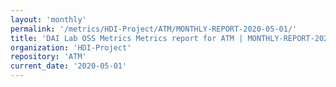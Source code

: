 ```yaml
---
layout: 'monthly'
permalink: '/metrics/HDI-Project/ATM/MONTHLY-REPORT-2020-05-01/'
title: 'DAI Lab OSS Metrics Metrics report for ATM | MONTHLY-REPORT-2020-05-01'
organization: 'HDI-Project'
repository: 'ATM'
current_date: '2020-05-01'
---
```

